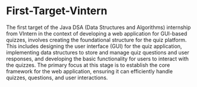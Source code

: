 # First-Target-Vintern
The first target of the Java DSA (Data Structures and Algorithms) internship from VIntern
in the context of developing a web application for GUI-based quizzes, involves creating the foundational structure for the quiz platform. This includes designing the user interface (GUI) for the quiz application, implementing data structures to store and manage quiz questions and user responses, and developing the basic functionality for users to interact with the quizzes. The primary focus at this stage is to establish the core framework for the web application, ensuring it can efficiently handle quizzes, questions, and user interactions.
